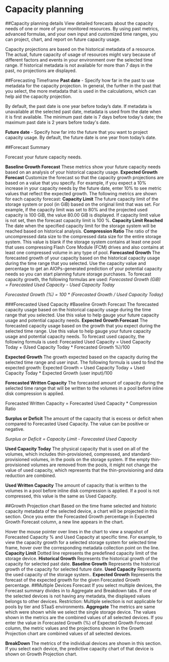 # Capacity planning

##Capacity planning details
View detailed forecasts about the capacity needs of one or more of your monitored resources. By using past metrics, advanced formulas, and your own input and customized time ranges, you can project, chart, and report on future capacity usage.

Capacity projections are based on the historical metadata of a resource. The actual, future capacity of usage of resources might vary because of different factors and events in your environment over the selected time range. If historical metadata is not available for more than 7 days in the past, no projections are displayed.

##Forecasting Timeframe
**Past date** -
Specify how far in the past to use metadata for the capacity projection. In general, the further in the past that you select, the more metadata that is used in the calculations, which can help aid the capacity projection.

By default, the past date is one year before today’s date. If metadata is unavailable at the selected past date, metadata is used from the date when it is first available. The minimum past date is 7 days before today's date; the maximum past date is 2 years before today's date.

**Future date** -
Specify how far into the future that you want to project capacity usage. By default, the future date is one year from today’s date.

##Forecast Summary

Forecast your future capacity needs.

**Baseline Growth Forecast**
These metrics show your future capacity needs based on an analysis of your historical capacity usage.
**Expected Growth Forecast**
Customize the forecast so that the capacity growth projections are based on a value that you specify. For example, if you expect a 10% increase in your capacity needs by the future date, enter 10% to see metric values that reflect the expected growth.
The following metrics are shown for each capacity forecast:
**Capacity Limit**
The future capacity limit of the storage system or pool (in GiB) based on the original limit that was set. For example, if the capacity limit was set to 80% and the projected used capacity is 100 GiB, the value 80.00 GiB is displayed. If capacity limit value is not set, then the forecast capacity limit is 100 %.
**Capacity Limit Reached**
The date when the specified capacity limit for the storage system will be reached based on historical analysis.
**Compression Ratio**
The ratio of the uncompressed data size to the compressed data size for the entire storage system. This value is blank if the storage system contains at least one pool that uses compressing Flash Core Module (FCM) drives and also contains at least one compressed volume in any type of pool.
**Forecasted Growth**
The forecasted growth of your capacity based on the historical capacity usage during the time range that you selected. Use the capacity value and percentage to get an AIOPs-generated prediction of your potential capacity needs so you can start planning future storage purchases. To forecast capacity growth, the following formulas are used:
*Forecasted Growth (GiB) = Forecasted Used Capacity - Used Capacity Today*

*Forecasted Growth (%) = 100 * (Forecasted Growth / Used Capacity Today)*

###Forecasted Used Capacity
#Baseline Growth Forecast
The forecasted capacity usage based on the historical capacity usage during the time range that you selected. Use this value to help gauge your future capacity usage and potential capacity needs.
**Expected Growth Forecast**
The forecasted capacity usage based on the growth that you expect during the selected time range. Use this value to help gauge your future capacity usage and potential capacity needs. To forecast used capacity, the following formula is used:
Forecasted Used Capacity = Used Capacity Today + (Used Capacity Today * Forecasted Growth %)/100

**Expected Growth**
The growth expected based on the capacity during the selected time range and user input. The following formula is used to find the expected growth:
Expected Growth = Used Capacity Today + Used Capacity Today * Expected Growth (user input)/100

**Forecasted Written Capacity**
The forecasted amount of capacity during the selected time range that will be written to the volumes in a pool before inline disk compression is applied.

Forecasted Written Capacity = Forecasted Used Capacity * Compression Ratio

**Surplus or Deficit**
The amount of the capacity that is excess or deficit when compared to Forecasted Used Capacity. The value can be positive or negative.

*Surplus or Deficit = Capacity Limit - Forecasted Used Capacity*

**Used Capacity Today**
The physical capacity that is used on all of the volumes, which includes thin-provisioned, compressed, and standard-provisioned volumes, in the pools on the storage system. If the empty thin-provisioned volumes are removed from the pools, it might not change the value of used capacity, which represents that the thin-provisioning and data reduction are combined.

**Used Written Capacity**
The amount of capacity that is written to the volumes in a pool before inline disk compression is applied. If a pool is not compressed, this value is the same as Used Capacity.

##Growth Projection chart
Based on the time frame selected and historic capacity metadata of the selected device, a chart will be projected in this section. Once you enter the Forecasted Growth percentage in Expected Growth Forecast column, a new line appears in the chart.

Hover the mouse pointer over lines in the chart to view a snapshot of Forecasted Capacity % and Used Capacity at specific time. For example, to view the capacity growth for a selected storage system for selected time frame, hover over the corresponding metadata collection point on the line.
**Capacity Limit**
Dotted line represents the predefined capacity limit of the storage device.
**Historical Growth**
Represents the historical growth of the capacity for selected past date.
**Baseline Growth**
Represents the historical growth of the capacity for selected future date.
**Used Capacity**
Represents the used capacity of the storage system..
**Expected Growth**
Represents the forecast of the expected growth for the given Forecasted Growth percentage.
##Multiple Devices Forecast
If you select multiple devices, the Forecast summary divides in to Aggregate and Breakdown tabs. If one of the selected devices is not having any metadata, the displayed values belongs to other devices.
Restriction: Multiple selection is not applicable for pools by tier and STaaS environments.
**Aggregate**
The metrics are same which were shown while we select the single storage device. The values shown in the metrics are the combined values of all selected devices.
If you enter the value in Forecasted Growth (%) of Expected Growth Forecast column, the metric values and the projections shown in the Growth Projection chart are combined values of all selected devices.

**BreakDown**
The metrics of the individual devices are shown in this section. If you select each device, the predictive capacity chart of that device is shown on Growth Projection chart.